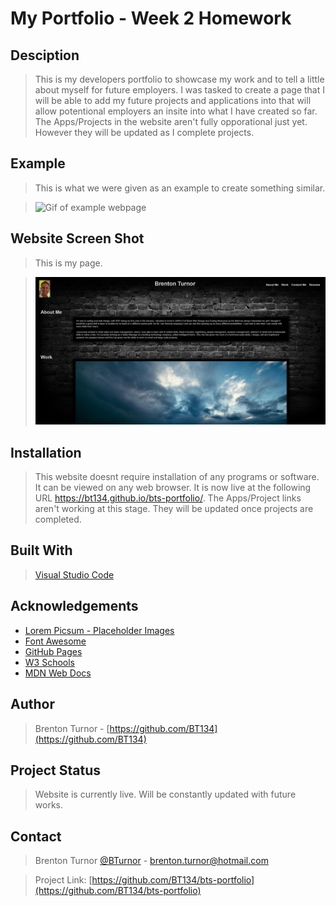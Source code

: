 # My Portfolio - Week 2 Homework

## Desciption

> This is my developers portfolio to showcase my work and to tell a little about myself for future employers. I was tasked to create a page that I will be able to add my future projects and applications into that will allow potentional employers an insite into what I have created so far. The Apps/Projects in the website aren't fully opporational just yet. However they will be updated as I complete projects.  

## Example

> This is what we were given as an example to create something similar. 

><img src="Assets\02-advanced-css-homework-demo.gif" alt="Gif of example webpage">

## Website Screen Shot

> This is my page.

><img src="Assets\myportfolioscreenshot.png" alt="Screen shot of my portfolio">

## Installation

> This website doesnt require installation of any programs or software. It can be viewed on any web browser. It is now live at the following URL https://bt134.github.io/bts-portfolio/. The Apps/Project links aren't working at this stage. They will be updated once projects are completed. 

## Built With

> [Visual Studio Code](https://code.visualstudio.com/)

## Acknowledgements

* [Lorem Picsum - Placeholder Images](https://picsum.photos/)
* [Font Awesome](https://fontawesome.com)
* [GitHub Pages](https://pages.github.com)
* [W3 Schools](https://www.w3schools.com/)
* [MDN Web Docs](https://developer.mozilla.org/en-US/)

## Author

> Brenton Turnor - [https://github.com/BT134](https://github.com/BT134)

## Project Status

> Website is currently live. Will be constantly updated with future works. 

## Contact 

> Brenton Turnor [@BTurnor](https://twitter.com/BTurnor) - brenton.turnor@hotmail.com

> Project Link: [https://github.com/BT134/bts-portfolio](https://github.com/BT134/bts-portfolio)
